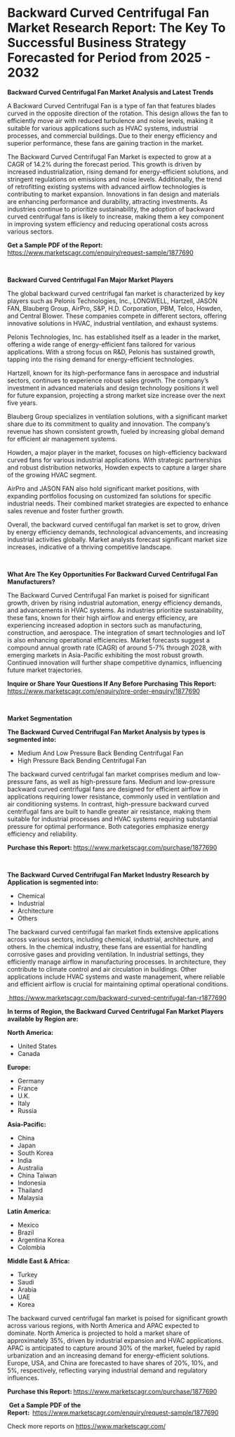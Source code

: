 <p><h1>Backward Curved Centrifugal Fan Market Research Report: The Key To Successful Business Strategy Forecasted for Period from 2025 - 2032</h1></p><p><strong>Backward Curved Centrifugal Fan Market Analysis and Latest Trends</strong></p>
<p><p>A Backward Curved Centrifugal Fan is a type of fan that features blades curved in the opposite direction of the rotation. This design allows the fan to efficiently move air with reduced turbulence and noise levels, making it suitable for various applications such as HVAC systems, industrial processes, and commercial buildings. Due to their energy efficiency and superior performance, these fans are gaining traction in the market.</p><p>The Backward Curved Centrifugal Fan Market is expected to grow at a CAGR of 14.2% during the forecast period. This growth is driven by increased industrialization, rising demand for energy-efficient solutions, and stringent regulations on emissions and noise levels. Additionally, the trend of retrofitting existing systems with advanced airflow technologies is contributing to market expansion. Innovations in fan design and materials are enhancing performance and durability, attracting investments. As industries continue to prioritize sustainability, the adoption of backward curved centrifugal fans is likely to increase, making them a key component in improving system efficiency and reducing operational costs across various sectors.</p></p>
<p><strong>Get a Sample PDF of the Report:&nbsp;</strong> <a href="https://www.marketscagr.com/enquiry/request-sample/1877690?utm_campaign=2041&utm_medium=2&utm_source=Github&utm_content=ia&utm_term=23022025&utm_id=backward-curved-centrifugal-fan">https://www.marketscagr.com/enquiry/request-sample/1877690</a></p>
<p>&nbsp;</p>
<p><strong>Backward Curved Centrifugal Fan Major Market Players</strong></p>
<p><p>The global backward curved centrifugal fan market is characterized by key players such as Pelonis Technologies, Inc., LONGWELL, Hartzell, JASON FAN, Blauberg Group, AirPro, S&P, H.D. Corporation, PBM, Telco, Howden, and Central Blower. These companies compete in different sectors, offering innovative solutions in HVAC, industrial ventilation, and exhaust systems.</p><p>Pelonis Technologies, Inc. has established itself as a leader in the market, offering a wide range of energy-efficient fans tailored for various applications. With a strong focus on R&D, Pelonis has sustained growth, tapping into the rising demand for energy-efficient technologies.</p><p>Hartzell, known for its high-performance fans in aerospace and industrial sectors, continues to experience robust sales growth. The company’s investment in advanced materials and design technology positions it well for future expansion, projecting a strong market size increase over the next five years.</p><p>Blauberg Group specializes in ventilation solutions, with a significant market share due to its commitment to quality and innovation. The company’s revenue has shown consistent growth, fueled by increasing global demand for efficient air management systems.</p><p>Howden, a major player in the market, focuses on high-efficiency backward curved fans for various industrial applications. With strategic partnerships and robust distribution networks, Howden expects to capture a larger share of the growing HVAC segment.</p><p>AirPro and JASON FAN also hold significant market positions, with expanding portfolios focusing on customized fan solutions for specific industrial needs. Their combined market strategies are expected to enhance sales revenue and foster further growth.</p><p>Overall, the backward curved centrifugal fan market is set to grow, driven by energy efficiency demands, technological advancements, and increasing industrial activities globally. Market analysts forecast significant market size increases, indicative of a thriving competitive landscape.</p></p>
<p>&nbsp;</p>
<p><strong>What Are The Key Opportunities For Backward Curved Centrifugal Fan Manufacturers?</strong></p>
<p><p>The Backward Curved Centrifugal Fan market is poised for significant growth, driven by rising industrial automation, energy efficiency demands, and advancements in HVAC systems. As industries prioritize sustainability, these fans, known for their high airflow and energy efficiency, are experiencing increased adoption in sectors such as manufacturing, construction, and aerospace. The integration of smart technologies and IoT is also enhancing operational efficiencies. Market forecasts suggest a compound annual growth rate (CAGR) of around 5-7% through 2028, with emerging markets in Asia-Pacific exhibiting the most robust growth. Continued innovation will further shape competitive dynamics, influencing future market trajectories.</p></p>
<p><strong>Inquire or Share Your Questions If Any Before Purchasing This Report:</strong> <a href="https://www.marketscagr.com/enquiry/pre-order-enquiry/1877690?utm_campaign=2041&utm_medium=2&utm_source=Github&utm_content=ia&utm_term=23022025&utm_id=backward-curved-centrifugal-fan">https://www.marketscagr.com/enquiry/pre-order-enquiry/1877690</a></p>
<p>&nbsp;</p>
<p><strong>Market Segmentation</strong></p>
<p><strong>The Backward Curved Centrifugal Fan Market Analysis by types is segmented into:</strong></p>
<p><ul><li>Medium And Low Pressure Back Bending Centrifugal Fan</li><li>High Pressure Back Bending Centrifugal Fan</li></ul></p>
<p><p>The backward curved centrifugal fan market comprises medium and low-pressure fans, as well as high-pressure fans. Medium and low-pressure backward curved centrifugal fans are designed for efficient airflow in applications requiring lower resistance, commonly used in ventilation and air conditioning systems. In contrast, high-pressure backward curved centrifugal fans are built to handle greater air resistance, making them suitable for industrial processes and HVAC systems requiring substantial pressure for optimal performance. Both categories emphasize energy efficiency and reliability.</p></p>
<p><strong>Purchase this Report:&nbsp;</strong><a href="https://www.marketscagr.com/purchase/1877690?utm_campaign=2041&utm_medium=2&utm_source=Github&utm_content=ia&utm_term=23022025&utm_id=backward-curved-centrifugal-fan">https://www.marketscagr.com/purchase/1877690</a></p>
<p>&nbsp;</p>
<p><strong>The Backward Curved Centrifugal Fan Market Industry Research by Application is segmented into:</strong></p>
<p><ul><li>Chemical</li><li>Industrial</li><li>Architecture</li><li>Others</li></ul></p>
<p><p>The backward curved centrifugal fan market finds extensive applications across various sectors, including chemical, industrial, architecture, and others. In the chemical industry, these fans are essential for handling corrosive gases and providing ventilation. In industrial settings, they efficiently manage airflow in manufacturing processes. In architecture, they contribute to climate control and air circulation in buildings. Other applications include HVAC systems and waste management, where reliable and efficient airflow is crucial for maintaining optimal operational conditions.</p></p>
<p><a href="https://www.marketscagr.com/backward-curved-centrifugal-fan-r1877690?utm_campaign=2041&utm_medium=2&utm_source=Github&utm_content=ia&utm_term=23022025&utm_id=backward-curved-centrifugal-fan">&nbsp;https://www.marketscagr.com/backward-curved-centrifugal-fan-r1877690</a></p>
<p><strong>In terms of Region, the Backward Curved Centrifugal Fan Market Players available by Region are:</strong></p>
<p>
    <p> <strong> North America: </strong>
        <ul>
            <li>United States</li>
            <li>Canada</li>
        </ul>
        </p> 
    <p> <strong> Europe: </strong>
        <ul>
            <li>Germany</li>
            <li>France</li>
            <li>U.K.</li>
            <li>Italy</li>
            <li>Russia</li>
        </ul>
        </p> 
    <p> <strong> Asia-Pacific: </strong>
        <ul>
            <li>China</li>
            <li>Japan</li>
            <li>South Korea</li>
            <li>India</li>
            <li>Australia</li>
            <li>China Taiwan</li>
            <li>Indonesia</li>
            <li>Thailand</li>
            <li>Malaysia</li>
        </ul>
        </p> 
    <p> <strong> Latin America: </strong>
        <ul>
            <li>Mexico</li>
            <li>Brazil</li>
            <li>Argentina Korea</li>
            <li>Colombia</li>
        </ul>
        </p> 
    <p> <strong> Middle East & Africa: </strong>
        <ul>
            <li>Turkey</li>
            <li>Saudi</li>
            <li>Arabia</li>
            <li>UAE</li>
            <li>Korea</li>
        </ul>
    </p>
    </p>
<p><p>The backward curved centrifugal fan market is poised for significant growth across various regions, with North America and APAC expected to dominate. North America is projected to hold a market share of approximately 35%, driven by industrial expansion and HVAC applications. APAC is anticipated to capture around 30% of the market, fueled by rapid urbanization and an increasing demand for energy-efficient solutions. Europe, USA, and China are forecasted to have shares of 20%, 10%, and 5%, respectively, reflecting varying industrial demand and regulatory influences.</p></p>
<p><strong>Purchase this Report: </strong><a href="https://www.marketscagr.com/purchase/1877690?utm_campaign=2041&utm_medium=2&utm_source=Github&utm_content=ia&utm_term=23022025&utm_id=backward-curved-centrifugal-fan">https://www.marketscagr.com/purchase/1877690</a></p>
<p>&nbsp;<strong>Get a Sample PDF of the Report:&nbsp;&nbsp;</strong><a href="https://www.marketscagr.com/enquiry/request-sample/1877690?utm_campaign=2041&utm_medium=2&utm_source=Github&utm_content=ia&utm_term=23022025&utm_id=backward-curved-centrifugal-fan">https://www.marketscagr.com/enquiry/request-sample/1877690</a></p>
<p><strong></strong></p>
<p>Check more reports on <a href="https://www.marketscagr.com/?utm_campaign=2041&utm_medium=2&utm_source=Github&utm_content=ia&utm_term=23022025&utm_id=backward-curved-centrifugal-fan">https://www.marketscagr.com/</a></p>